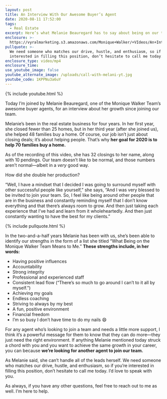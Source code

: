 ```yaml
---
layout: post
title: An Interview With Our Awesome Buyer’s Agent
date: 2020-08-11 17:52:00
tags:
  - Real Estate
excerpt: Here’s what Melanie Beauregard has to say about being on our team.
enclosure: >-
  https://vyralmarketing.s3.amazonaws.com/Monique+Walker/+VIdeos/An+Interview+With+Our+Awesome+Buyers+Agent.mp4
pullquote: >-
  We need someone who matches our drive, hustle, and enthusiasm, so if you’re
  interested in filling this position, don’t hesitate to call me today.
enclosure_type: video/mp4
enclosure_time:
use_youtube_image: false
youtube_alternate_image: /uploads/call-with-melani-yt.jpg
youtube_code: 1KPPNu3a6uY
---
```


{% include youtube.html %}

Today I’m joined by Melanie Beauregard, one of the Monique Walker Team’s awesome buyer agents, for an interview about her growth since joining our team.&nbsp;

Melanie’s been in the real estate business for four years. In her first year, she closed fewer than 25 homes, but in her third year (after she joined us), she helped 48 families buy a home. Of course, our job isn’t just about closing deals; it’s about helping people. That’s why **her goal for 2020 is to help 70 families buy a home.&nbsp;**

As of the recording of this video, she has 32 closings to her name, along with 10 pendings. Our team doesn’t like to be normal, and those numbers aren’t normal—albeit in a *very* good way.&nbsp;

How did she double her production?

“Well, I have a mindset that I decided I was going to surround myself with other successful people like yourself,” she says, “And I was very blessed to be invited to join your team. So, I feel like being around other people that are in the business and constantly reminding myself that I don’t know everything and that there’s always room to grow. And then just taking each experience that I’ve had and learn from it wholeheartedly. And then just constantly wanting to have the best for my clients.”&nbsp;

{% include pullquote.html %}

In the two-and-a-half years Melanie has been with us, she’s been able to identify our strengths in the form of a list she titled “What Being on the Monique Walker Team Means to Me.” **These strengths include, in her words:**

* Having positive influences
* Accountability&nbsp;
* Strong integrity
* Professional and experienced staff&nbsp;
* Consistent lead flow (“There’s so much to go around I can’t to it all by myself.”)
* Achieving my goals
* Endless coaching&nbsp;
* Striving to always by my best&nbsp;
* A fun, positive environment
* Financial freedom&nbsp;
* I’m so busy I don’t have time to do my nails 😄

For any agent who’s looking to join a team and needs a little more support, I think it’s a powerful message for them to know that they can do more—they just need the right environment. If anything Melanie mentioned today struck a chord with you and you want to achieve the same growth in your career, you can because **we’re looking for another agent to join our team.&nbsp;**

As Melanie said, she can’t handle all of the leads herself. We need someone who matches our drive, hustle, and enthusiasm, so if you’re interested in filling this position, don’t hesitate to call me today. I’d love to speak with you.&nbsp;

As always, if you have any other questions, feel free to reach out to me as well. I’m here to help.